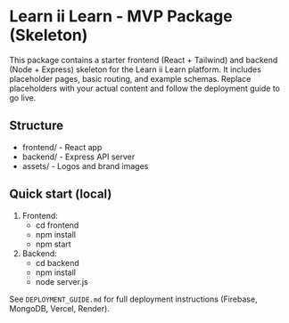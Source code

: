 
# Learn ii Learn - MVP Package (Skeleton)

This package contains a starter frontend (React + Tailwind) and backend (Node + Express) skeleton for the Learn ii Learn platform.
It includes placeholder pages, basic routing, and example schemas. Replace placeholders with your actual content and follow the deployment guide to go live.

## Structure
- frontend/  - React app
- backend/   - Express API server
- assets/    - Logos and brand images

## Quick start (local)
1. Frontend:
   - cd frontend
   - npm install
   - npm start
2. Backend:
   - cd backend
   - npm install
   - node server.js

See `DEPLOYMENT_GUIDE.md` for full deployment instructions (Firebase, MongoDB, Vercel, Render).
